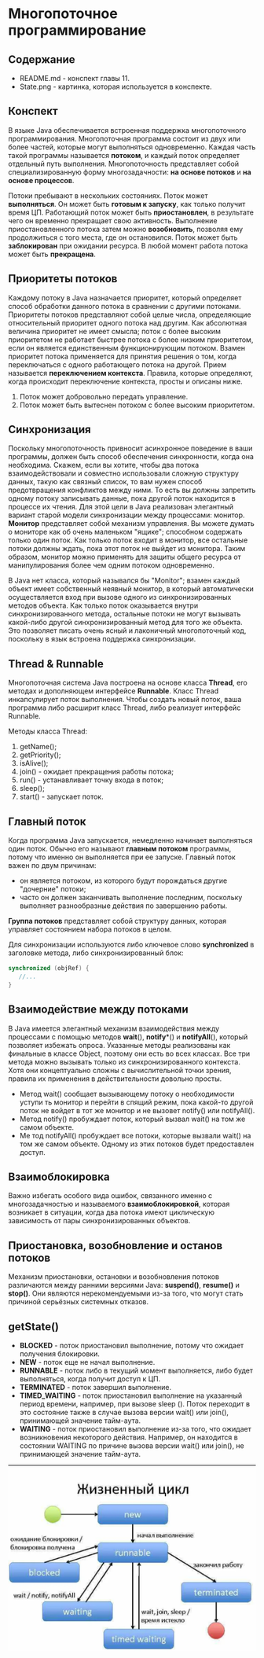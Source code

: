 # Многопоточное программирование 

## Содержание

* README.md - конспект главы 11.
* State.png - картинка, которая используется в конспекте.

## Конспект

В языке Java обеспечивается встроенная поддержка многопоточного программирования.
Многопоточная программа состоит из двух или более частей,
которые могут выполняться одновременно. Каждая часть такой программы
называется **потоком**, и каждый поток определяет отдельный путь выполнения. Многопоточность представляет собой специализированную
форму многозадачности: **на основе потоков** и **на основе процессов**.

Потоки пребывают в нескольких состояниях. Поток может **выполняться**. Он может быть **готовым к запуску**, как
только получит время ЦП. Работающий поток может быть **приостановлен**, в
результате чего он временно прекращает свою активность. Выполнение приостановленного
потока затем можно **возобновить**, позволяя ему продолжиться
с того места, где он остановился. Поток может быть **заблокирован** при ожидании
ресурса. В любой момент работа потока может быть **прекращена**.

## Приоритеты потоков

Каждому потоку в Java назначается приоритет, который определяет способ
обработки данного потока в сравнении с другими потоками. Приоритеты
потоков представляют собой целые числа, определяющие относительный
приоритет одного потока над другим. Как абсолютная величина приоритет
не имеет смысла; поток с более высоким приоритетом не работает быстрее
потока с более низким приоритетом, если он является единственным функционирующим
потоком. Взамен приоритет потока применяется для принятия
решения о том, когда переключаться с одного работающего потока на другой.
Прием называется **переключением контекста**. Правила, которые определяют,
когда происходит переключение контекста, просты и описаны ниже.
1) Поток может добровольно передать управление.
2) Поток может быть вытеснен потоком с более высоким приоритетом.

## Синхронизация

Поскольку многопоточность привносит асинхронное поведение в ваши
программы, должен быть способ обеспечения синхронности, когда она необходима.
Скажем, если вы хотите, чтобы два потока взаимодействовали и
совместно использовали сложную структуру данных, такую как связный список,
то вам нужен способ предотвращения конфликтов между ними. То есть
вы должны запретить одному потоку записывать данные, пока другой поток
находится в процессе их чтения. Для этой цели в Java реализован элегантный
вариант старой модели синхронизации между процессами: монитор. **Монитор**
представляет собой механизм управления. Вы можете думать о мониторе как об очень маленьком "ящике";
способном содержать только один поток. Как только поток входит в монитор,
все остальные потоки должны ждать, пока этот поток не выйдет из монитора.
Таким образом, монитор можно применять для защиты общего ресурса от
манипулирования более чем одним потоком одновременно.

В Java нет класса, который назывался бы "Monitor"; взамен каждый объект
имеет собственный неявный монитор, в который автоматически осуществляется
вход при вызове одного из синхронизированных методов объекта. Как
только поток оказывается внутри синхронизированного метода, остальные
потоки не могут вызывать какой-либо другой синхронизированный метод
для того же объекта. Это позволяет писать очень ясный и лаконичный многопоточный
код, поскольку в язык встроена поддержка синхронизации.

## Thread & Runnable

Многопоточная система Java построена на основе класса **Thread**, ero методах
и дополняющем интерфейсе **Runnable**. Класс Thread инкапсулирует
поток выполнения. Чтобы создать новый поток, ваша программа либо расширит класс Thread,
либо реализует интерфейс Runnable.

Методы класса Thread:
1) getName();
2) getPriority();
3) isAlive();
4) join() - ожидает прекращения работы потока;
5) run() - устанавливает точку входа в поток;
6) sleep();
7) start() - запускает поток.

## Главный поток

Когда программа Java запускается, немедленно начинает выполняться один
поток. Обычно его называют **главным потоком** программы, потому что именно
он выполняется при ее запуске. Главный поток важен по двум причинам:
* он является потоком, из которого будут порождаться другие "дочерние"
потоки;
* часто он должен заканчивать выполнение последним, поскольку выполняет
разнообразные действия по завершению работы.

**Группа потоков** представляет собой структуру данных, которая управляет состоянием набора потоков в целом.

Для синхронизации используются либо ключевое слово **synchronized** в заголовке метода, либо синхронизированный блок:

```java
synchronized (objRef) {
   //... 
}
```

## Взаимодействие между потоками

В Java имеется элегантный механизм взаимодействия между процессами
с помощью методов **wait**(), **notify***() и **notifyAll**(), который позволяет
избежать опроса. Указанные методы реализованы как финальные в классе
Object, поэтому они есть во всех классах. Все три метода можно вызывать
только из синхронизированного контекста. Хотя они концептуально сложны
с вычислительной точки зрения, правила их применения в действительности
довольно просты.
* Метод wait() сообщает вызывающему потоку о необходимости уступи
ть монитор и перейти в спящий режим, пока какой-то другой поток
не войдет в тот же монитор и не вызовет notify() или notifyAll().
* Метод notify() пробуждает поток, который вызвал wait() на том же
самом объекте.
* Ме тод notifyAll() пробуждает все потоки, которые вызвали wait()
на том же самом объекте. Одному из этих потоков будет предоставлен
доступ.

## Взаимоблокировка

Важно избегать особого вида ошибок, связанного именно с многозадачностью
и называемого **взаимоблокировкой**, которая возникает в ситуации, когда
два потока имеют циклическую зависимость от пары синхронизированных
объектов.

## Приостановка, возобновление и останов потоков

Механизм приостановки, остановки и возобновления потоков различаются между ранними версиями Java: **suspend()**, **resume()** и **stop()**.
Они являются нерекомендуемыми из-за того, что могут стать причиной серьёзных системных отказов.

## getState()

* **BLOCKED** - поток приостановил выполнение, потому что ожидает
получения блокировки.
* **NEW** - поток еще не начал выполнение.
* **RUNNABLE** - поток либо в текущий момент выполняется, либо будет
  выполняться, когда получит доступ к ЦП.
* **TERMINATED** - поток завершил выполнение.
* **TIMED_WAITING** - поток приостановил выполнение на указанный период
  времени, например, при вызове sleep (). Поток
  переходит в это состояние также в случае вызова версии
  wait() или join(), принимающей значение тайм-аута.
* **WAITING** - поток приостановил выполнение из-за того, что ожидает
  возникновения некоторого действия. Например, он
  находится в состоянии WAITING по причине вызова версии
  wait() или join(), не принимающей значение тайм-аута.

![Состояния](State.png)